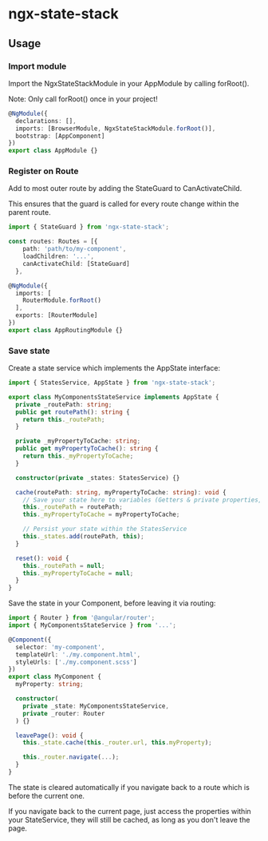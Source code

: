 # ngx-state-stack

## Usage

### Import module

Import the NgxStateStackModule in your AppModule by calling forRoot().

Note: Only call forRoot() once in your project!

```typescript
@NgModule({
  declarations: [],
  imports: [BrowserModule, NgxStateStackModule.forRoot()],
  bootstrap: [AppComponent]
})
export class AppModule {}
```

### Register on Route

Add to most outer route by adding the StateGuard to CanActivateChild.

This ensures that the guard is called for every route change within the parent route.

```typescript
import { StateGuard } from 'ngx-state-stack';

const routes: Routes = [{
    path: 'path/to/my-component',
    loadChildren: '...',
    canActivateChild: [StateGuard]
  },

@NgModule({
  imports: [
    RouterModule.forRoot()
  ],
  exports: [RouterModule]
})
export class AppRoutingModule {}
```

### Save state

Create a state service which implements the AppState interface:

```typescript
import { StatesService, AppState } from 'ngx-state-stack';

export class MyComponentsStateService implements AppState {
  private _routePath: string;
  public get routePath(): string {
    return this._routePath;
  }

  private _myPropertyToCache: string;
  public get myPropertyToCache(): string {
    return this._myPropertyToCache;
  }

  constructor(private _states: StatesService) {}

  cache(routePath: string, myPropertyToCache: string): void {
    // Save your state here to variables (Getters & private properties, or simply public properties). Make sure you set at least the current components route when calling cache()
    this._routePath = routePath;
    this._myPropertyToCache = myPropertyToCache;

    // Persist your state within the StatesService
    this._states.add(routePath, this);
  }

  reset(): void {
    this._routePath = null;
    this._myPropertyToCache = null;
  }
}
```

Save the state in your Component, before leaving it via routing:

```typescript
import { Router } from '@angular/router';
import { MyComponentsStateService } from '...';

@Component({
  selector: 'my-component',
  templateUrl: './my.component.html',
  styleUrls: ['./my.component.scss']
})
export class MyComponent {
  myProperty: string;

  constructor(
    private _state: MyComponentsStateService,
    private _router: Router
  ) {}

  leavePage(): void {
    this._state.cache(this._router.url, this.myProperty);

    this._router.navigate(...);
  }
}
```

The state is cleared automatically if you navigate back to a route which is before the current one.

If you navigate back to the current page, just access the properties within your StateService, they will still be cached, as long as you don't leave the page.
